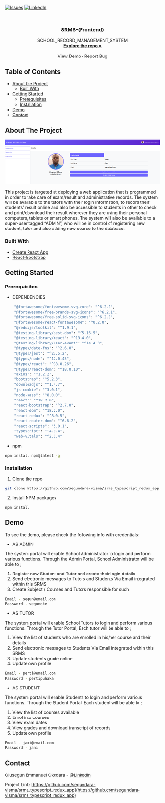 
[![Issues][issues-shield]][issues-url]
[![LinkedIn][linkedin-shield]][linkedin-url]



<!-- PROJECT LOGO -->
<br />
<p align="center">

  <h3 align="center">SRMS-(Frontend)</h3>

  <p align="center">
    SCHOOL_RECORD_MANAGEMENT_SYSTEM
    <br />
    <a href="https://github.com/segundara-visma/srms_typescript_redux_app"><strong>Explore the repo »</strong></a>
    <br />
    <br />
    <a href="https://lambent-klepon-42cfd1.netlify.app/">View Demo</a>
    ·
    <a href="https://github.com/segundara-visma/srms_typescript_redux_app/issues">Report Bug</a>
  </p>
</p>



<!-- TABLE OF CONTENTS -->
## Table of Contents

* [About the Project](#about-the-project)
  * [Built With](#built-with)
* [Getting Started](#getting-started)
  * [Prerequisites](#prerequisites)
  * [Installation](#installation)
* [Demo](#demo)
* [Contact](#contact)



<!-- ABOUT THE PROJECT -->
## About The Project

[![Product Name Screen Shot][product-screenshot]](https://lambent-klepon-42cfd1.netlify.app/)

This project is targeted at deploying a web application that is programmed in order to take care of exam/result and administrative records.
The system will be available to the tutors with their login information, to record their students’ result online and also be accessible to students in other to check and print/download their result wherever they are using their personal computers, tablets or smart phones. 
The system will also be available to a super-user tagged “ADMIN”, who will be in control of registering new student, tutor and also adding new course to the database.



### Built With

* [Create React App](https://github.com/facebook/create-react-app)
* [React-Bootstrap](https://react-bootstrap.github.io/)



<!-- GETTING STARTED -->
## Getting Started

### Prerequisites

* DEPENDENCIES
```sh
    "@fortawesome/fontawesome-svg-core": "^6.2.1",
    "@fortawesome/free-brands-svg-icons": "^6.2.1",
    "@fortawesome/free-solid-svg-icons": "^6.2.1",
    "@fortawesome/react-fontawesome": "^0.2.0",
    "@reduxjs/toolkit": "^1.9.1",
    "@testing-library/jest-dom": "^5.16.5",
    "@testing-library/react": "^13.4.0",
    "@testing-library/user-event": "^14.4.3",
    "@types/date-fns": "^2.6.0",
    "@types/jest": "^27.5.2",
    "@types/node": "^17.0.45",
    "@types/react": "^18.0.26",
    "@types/react-dom": "^18.0.10",
    "axios": "^1.2.2",
    "bootstrap": "^5.2.3",
    "downloadjs": "^1.4.7",
    "js-cookie": "^3.0.1",
    "node-sass": "^8.0.0",
    "react": "^18.2.0",
    "react-bootstrap": "^2.7.0",
    "react-dom": "^18.2.0",
    "react-redux": "^8.0.5",
    "react-router-dom": "^6.6.2",
    "react-scripts": "5.0.1",
    "typescript": "^4.9.4",
    "web-vitals": "^2.1.4"
```

* npm
```sh
npm install npm@latest -g
```

### Installation

1. Clone the repo
```sh
git clone https://github.com/segundara-visma/srms_typescript_redux_app.git
```
2. Install NPM packages
```sh
npm install
```

<!-- DEMO -->
## Demo

To see the demo, please check the following info with credentials:

* AS ADMIN

The system portal will enable School Administrator to login and perform various functions. Through the Admin Portal, School Administrator will be able to ;

1. Register new Student and Tutor and create their login details
2. Send electronic messages to Tutors and Students Via Email integrated within this SRMS
3. Create Subject / Courses and Tutors responsible for such

```sh
Email - segun@email.com
Password - segunoke
```

* AS TUTOR

The system portal will enable School Tutors to login and perform various functions. Through the Tutor Portal, Each tutor will be able to ;

1. View the list of students who are enrolled in his/her course and their details
2. Send electronic messages to Students Via Email integrated within this SRMS
3. Update students grade online
4. Update own profile

```sh
Email - perti@email.com
Password - pertipuhaka
```

* AS STUDENT

The system portal will enable Students to login and perform various functions. Through the Student Portal, Each student will be able to ;

1. View the list of courses available
2. Enrol into courses
3. View exam dates 
4. View grades and download transcript of records
5. Update own profile


```sh
Email - jani@email.com
Password - jani
```

<!-- CONTACT -->
## Contact

Olusegun Emmanuel Okedara - [@Linkedin](https://www.linkedin.com/in/olusegunemmanuelokedara/)

Project Link: [https://github.com/segundara-visma/srms_typescript_redux_app](https://github.com/segundara-visma/srms_typescript_redux_app)





<!-- MARKDOWN LINKS & IMAGES -->
<!-- https://www.markdownguide.org/basic-syntax/#reference-style-links -->
[issues-shield]: https://img.shields.io/github/issues/segundara-visma/srms_typescript_redux_app.svg?style=flat-square
[issues-url]: https://github.com/segundara-visma/srms_typescript_redux_app/issues
[linkedin-shield]: https://img.shields.io/badge/-LinkedIn-black.svg?style=flat-square&logo=linkedin&colorB=555
[linkedin-url]: https://www.linkedin.com/in/olusegunemmanuelokedara/
[product-screenshot]: https://github.com/segundara-visma/srms_typescript_redux_app/blob/main/public/srms_1.PNG
